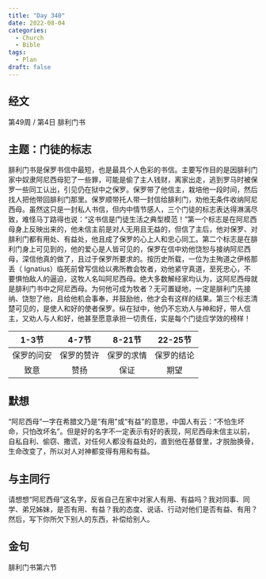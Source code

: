 ```yaml
---
title: "Day 340"
date: 2022-08-04
categories:
  - Church
  - Bible
tags:
  - Plan
draft: false
---
```


## 经文
第49周 / 第4日 腓利门书

## 主题：门徒的标志
腓利门书是保罗书信中最短，也是最具个人色彩的书信。主要写作目的是因腓利门家中奴隶阿尼西母犯了一些罪，可能是偷了主人钱财，离家出走，逃到罗马时被保罗一些同工认出，引见仍在狱中之保罗。保罗带了他信主，栽培他一段时间，然后找人把他带回腓利门那里。保罗顺带托人带一封信给腓利门，劝他无条件收纳阿尼西母。虽然这只是一封私人书信，但内中情节感人，三个门徒的标志表达得淋漓尽致，难怪马丁路得也说：“这书信是门徒生活之典型模范！”第一个标志是在阿尼西母身上反映出来的，他未信主前是对人无用且无益的，但信了主后，他对保罗、对腓利门都有用处、有益处，他且成了保罗的心上人和忠心同工。第二个标志是在腓利门身上可见到的，他的爱心是人皆可见的，保罗在信中劝他饶恕与接纳阿尼西母，深信他真的做了，且过于保罗所要求的。按历史所载，一位为主殉道之伊格那丢（ Ignatius）临死前曾写信给以弗所教会牧者，劝他紧守真道，至死忠心，不要惧怕敌人的逼迫，这牧人名叫阿尼西母。绝大多数解经家均认为，这阿尼西母就是腓利门书中之阿尼西母。为何他可成为牧者？无可置疑地，一定是腓利门先接纳、饶恕了他，且给他机会事奉，并鼓励他，他才会有这样的结果。第三个标志清楚可见的，是使人和好的使者保罗。纵在狱中，他仍不忘劝人与神和好，带人信主，又劝人与人和好，他甚至愿意承担一切责任，实是每个门徒应学效的榜样！

|  1-3节   |  4-7节   |  8-21节  |  22-25节  |
|:-------:|:-------:|:-------:|:--------:|
|  保罗的问安  |  保罗的赞许  |  保罗的求情  |  保罗的结论   |
|   致意    |   赞扬    |   保证    |    期望    |

## 默想
“阿尼西母”一字在希腊文乃是“有用”或“有益”的意思，中国人有云：“不怕生坏命，只怕改坏名”。但是好的名字不一定表示有好的表现，阿尼西母未信主以前，自私自利、偷窃、撒谎，对任何人都没有益处的，直到他在基督里，才脱胎换骨，生命改变了，所以对人对神都变得有用和有益。

## 与主同行
请想想“阿尼西母”这名字，反省自己在家中对家人有用、有益吗？我对同事、同学、弟兄姊妹，是否有用、有益？我的态度、说话、行动对他们是否有益、有用？然后，写下你所欠下别人的东西，补偿给别人。

## 金句
腓利门书第六节

[comment]: <> (## 附录)

